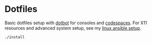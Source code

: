 # Dotfiles

Basic dotfiles setup with [dotbot](https://github.com/anishathalye/dotbot/tree/master) for consoles and [codespaces](https://docs.github.com/en/github/developing-online-with-codespaces/personalizing-codespaces-for-your-account). For X11 resources and advanced system setup, see my [linux ansible setup](https://github.com/brettinternet/linux).

```sh
./install
```
